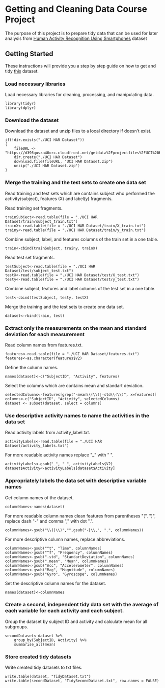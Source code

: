 # Getting and Cleaning Data Course Project

The purpose of this project is to prepare tidy data that can be used for later analysis from [Human Activity Recognition Using Smartphones](http://archive.ics.uci.edu/ml/datasets/Human+Activity+Recognition+Using+Smartphones) dataset

## Getting Started

These instructions will provide you a step by step guide on how to get and tidy [this](https://d396qusza40orc.cloudfront.net/getdata%2Fprojectfiles%2FUCI%20HAR%20Dataset.zip) dataset.  

### Load necessary libraries
Load necessary libraries for cleaning, processing, and manipulating data.
```
library(tidyr)
library(dplyr)
```

### Download the dataset
Download the dataset and unzip files to a local directory if doesn't exist.
```
if(!dir.exists("./UCI HAR Dataset"))
{
    fileURL <- "https://d396qusza40orc.cloudfront.net/getdata%2Fprojectfiles%2FUCI%20HAR%20Dataset.zip"
    dir.create("./UCI HAR Dataset")
    download.file(fileURL, "UCI HAR Dataset.zip")
    unzip("./UCI HAR Dataset.zip")
}
```

### Merge the training and the test sets to create one data set
Read training and test sets which are contains subject who performed the activity(subject), features (X) and label(y) fragments.

Read training set fragments.
```
trainSubject<-read.table(file = "./UCI HAR Dataset/train/subject_train.txt")
trainX<-read.table(file = "./UCI HAR Dataset/train/X_train.txt")
trainy<-read.table(file = "./UCI HAR Dataset/train/y_train.txt")
```
Combine subject, label, and features columns of the train set in a one table.
```
train<-cbind(trainSubject, trainy, trainX)
```
Read test set fragments. 
```
testSubject<-read.table(file = "./UCI HAR Dataset/test/subject_test.txt")
testX<-read.table(file = "./UCI HAR Dataset/test/X_test.txt")
testy<-read.table(file = "./UCI HAR Dataset/test/y_test.txt")
```
Combine subject, features and label columns of the test set in a one table.
```
test<-cbind(testSubject, testy, testX)
```
Merge the training and the test sets to create one data set.
```
dataset<-rbind(train, test)
```

### Extract only the measurements on the mean and standard deviation for each measurement
Read column names from features.txt.
```
features<-read.table(file = "./UCI HAR Dataset/features.txt")
features<-as.character(features$V2)
```
Define the column names.
```
names(dataset)<-c("SubjectID", "Activity", features)
```
Select the columns which are contains mean and standart deviation.
```
selectedColumns<-features[grep("-mean\\(\\)|-std\\(\\)", x=features)]
columns<-c("SubjectID", "Activity", selectedColumns)
dataset <- subset(dataset, select = columns)
```

### Use descriptive activity names to name the activities in the data set
Read activity labels from activity_label.txt.
```
activityLabels<-read.table(file = "./UCI HAR Dataset/activity_labels.txt")
```
For more readable activity names replace "_" with " ".
```
activityLabels<-gsub("_", " ", activityLabels$V2)
dataset$Activity<-activityLabels[dataset$Activity]
```

### Appropriately labels the data set with descriptive variable names
Get column names of the dataset.
```
columnNames<-names(dataset)
```
For more readable column names clean features from parentheses "(", ")", replace  dash "-" and comma "," with dot ".".
```
columnNames<-gsub("\\(|\\)","",gsub("-|\\,", ".", columnNames))
```
For more descriptive column names, replace abbreviations.
```
columnNames<-gsub("^t", "Time", columnNames)
columnNames<-gsub("^f", "Frequency", columnNames)
columnNames<-gsub(".std", "StandartDeviation", columnNames)
columnNames<-gsub(".mean", "Mean", columnNames)
columnNames<-gsub("Acc", "Accelerometer", columnNames)
columnNames<-gsub("Mag", "Magnitude", columnNames)
columnNames<-gsub("Gyro", "Gyroscope", columnNames)
```
Set the descriptive column names for the dataset.
```
names(dataset)<-columnNames
```

### Create a second, independent tidy data set with the average of each variable for each activity and each subject.
Group the dataset by subject ID and activity and calculate mean for all subgroups. 
```
secondDataset<-dataset %>%
    group_by(SubjectID, Activity) %>%
    summarise_all(mean)
```

### Store created tidy datasets
Write created tidy datasets to txt files.
```
write.table(dataset, "TidyDataset.txt")
write.table(secondDataset, "TidySecondDataset.txt", row.names = FALSE)
```
